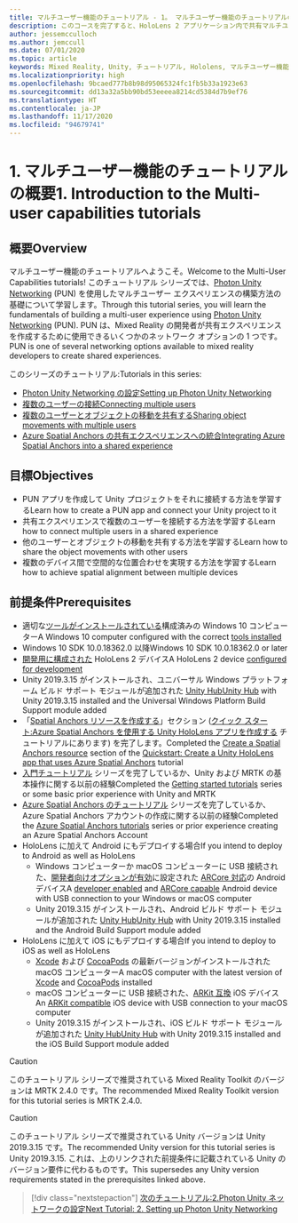 ```yaml
---
title: マルチユーザー機能のチュートリアル - 1。 マルチユーザー機能のチュートリアルの概要
description: このコースを完了すると、HoloLens 2 アプリケーション内で共有マルチユーザー エクスペリエンスを実装する方法を学習できます。
author: jessemcculloch
ms.author: jemccull
ms.date: 07/01/2020
ms.topic: article
keywords: Mixed Reality, Unity, チュートリアル, Hololens, マルチユーザー機能, Photon, MRTK, Mixed Reality Toolkit, UWP, Azure 空間アンカー
ms.localizationpriority: high
ms.openlocfilehash: 9bcaed777b8b98d95065324fc1fb5b33a1923e63
ms.sourcegitcommit: dd13a32a5bb90bd53eeeea8214cd5384d7b9ef76
ms.translationtype: HT
ms.contentlocale: ja-JP
ms.lasthandoff: 11/17/2020
ms.locfileid: "94679741"
---
```

# <a name="1-introduction-to-the-multi-user-capabilities-tutorials"></a><span data-ttu-id="a77d5-105">1. マルチユーザー機能のチュートリアルの概要</span><span class="sxs-lookup"><span data-stu-id="a77d5-105">1. Introduction to the Multi-user capabilities tutorials</span></span>

## <a name="overview"></a><span data-ttu-id="a77d5-106">概要</span><span class="sxs-lookup"><span data-stu-id="a77d5-106">Overview</span></span>

<span data-ttu-id="a77d5-107">マルチユーザー機能のチュートリアルへようこそ。</span><span class="sxs-lookup"><span data-stu-id="a77d5-107">Welcome to the Multi-User Capabilities tutorials!</span></span> <span data-ttu-id="a77d5-108">このチュートリアル シリーズでは、<a href="https://www.photonengine.com/PUN" target="_blank">Photon Unity Networking</a> (PUN) を使用したマルチユーザー エクスペリエンスの構築方法の基礎について学習します。</span><span class="sxs-lookup"><span data-stu-id="a77d5-108">Through this tutorial series, you will learn the fundamentals of building a multi-user experience using <a href="https://www.photonengine.com/PUN" target="_blank">Photon Unity Networking</a> (PUN).</span></span> <span data-ttu-id="a77d5-109">PUN は、Mixed Reality の開発者が共有エクスペリエンスを作成するために使用できるいくつかのネットワーク オプションの 1 つです。</span><span class="sxs-lookup"><span data-stu-id="a77d5-109">PUN is one of several networking options available to mixed reality developers to create shared experiences.</span></span>

<span data-ttu-id="a77d5-110">このシリーズのチュートリアル:</span><span class="sxs-lookup"><span data-stu-id="a77d5-110">Tutorials in this series:</span></span>

* [<span data-ttu-id="a77d5-111">Photon Unity Networking の設定</span><span class="sxs-lookup"><span data-stu-id="a77d5-111">Setting up Photon Unity Networking</span></span>](mr-learning-sharing-02.md)
* [<span data-ttu-id="a77d5-112">複数のユーザーの接続</span><span class="sxs-lookup"><span data-stu-id="a77d5-112">Connecting multiple users</span></span>](mr-learning-sharing-03.md)
* [<span data-ttu-id="a77d5-113">複数のユーザーとオブジェクトの移動を共有する</span><span class="sxs-lookup"><span data-stu-id="a77d5-113">Sharing object movements with multiple users</span></span>](mr-learning-sharing-04.md)
* [<span data-ttu-id="a77d5-114">Azure Spatial Anchors の共有エクスペリエンスへの統合</span><span class="sxs-lookup"><span data-stu-id="a77d5-114">Integrating Azure Spatial Anchors into a shared experience</span></span>](mr-learning-sharing-05.md)

## <a name="objectives"></a><span data-ttu-id="a77d5-115">目標</span><span class="sxs-lookup"><span data-stu-id="a77d5-115">Objectives</span></span>

* <span data-ttu-id="a77d5-116">PUN アプリを作成して Unity プロジェクトをそれに接続する方法を学習する</span><span class="sxs-lookup"><span data-stu-id="a77d5-116">Learn how to create a PUN app and connect your Unity project to it</span></span>
* <span data-ttu-id="a77d5-117">共有エクスペリエンスで複数のユーザーを接続する方法を学習する</span><span class="sxs-lookup"><span data-stu-id="a77d5-117">Learn how to connect multiple users in a shared experience</span></span>
* <span data-ttu-id="a77d5-118">他のユーザーとオブジェクトの移動を共有する方法を学習する</span><span class="sxs-lookup"><span data-stu-id="a77d5-118">Learn how to share the object movements with other users</span></span>
* <span data-ttu-id="a77d5-119">複数のデバイス間で空間的な位置合わせを実現する方法を学習する</span><span class="sxs-lookup"><span data-stu-id="a77d5-119">Learn how to achieve spatial alignment between multiple devices</span></span>

## <a name="prerequisites"></a><span data-ttu-id="a77d5-120">前提条件</span><span class="sxs-lookup"><span data-stu-id="a77d5-120">Prerequisites</span></span>

* <span data-ttu-id="a77d5-121">適切な[ツールがインストールされている](../../install-the-tools.md)構成済みの Windows 10 コンピューター</span><span class="sxs-lookup"><span data-stu-id="a77d5-121">A Windows 10 computer configured with the correct [tools installed](../../install-the-tools.md)</span></span>
* <span data-ttu-id="a77d5-122">Windows 10 SDK 10.0.18362.0 以降</span><span class="sxs-lookup"><span data-stu-id="a77d5-122">Windows 10 SDK 10.0.18362.0 or later</span></span>
* <span data-ttu-id="a77d5-123">[開発用に構成された](../../platform-capabilities-and-apis/using-visual-studio.md#enabling-developer-mode) HoloLens 2 デバイス</span><span class="sxs-lookup"><span data-stu-id="a77d5-123">A HoloLens 2 device [configured for development](../../platform-capabilities-and-apis/using-visual-studio.md#enabling-developer-mode)</span></span>
* <span data-ttu-id="a77d5-124">Unity 2019.3.15 がインストールされ、ユニバーサル Windows プラットフォーム ビルド サポート モジュールが追加された <a href="https://docs.unity3d.com/Manual/GettingStartedInstallingHub.html" target="_blank">Unity Hub</a></span><span class="sxs-lookup"><span data-stu-id="a77d5-124"><a href="https://docs.unity3d.com/Manual/GettingStartedInstallingHub.html" target="_blank">Unity Hub</a> with Unity 2019.3.15 installed and the Universal Windows Platform Build Support module added</span></span>
* <span data-ttu-id="a77d5-125">「[Spatial Anchors リソースを作成する](https://docs.microsoft.com/azure/spatial-anchors/quickstarts/get-started-unity-hololens#create-a-spatial-anchors-resource)」セクション ([クイック スタート:Azure Spatial Anchors を使用する Unity HoloLens アプリを作成する](https://docs.microsoft.com/azure/spatial-anchors/quickstarts/get-started-unity-hololens) チュートリアルにあります) を完了します。</span><span class="sxs-lookup"><span data-stu-id="a77d5-125">Completed the [Create a Spatial Anchors resource](https://docs.microsoft.com/azure/spatial-anchors/quickstarts/get-started-unity-hololens#create-a-spatial-anchors-resource) section of the [Quickstart: Create a Unity HoloLens app that uses Azure Spatial Anchors](https://docs.microsoft.com/azure/spatial-anchors/quickstarts/get-started-unity-hololens) tutorial</span></span>
* <span data-ttu-id="a77d5-126">[入門チュートリアル](mr-learning-base-01.md) シリーズを完了しているか、Unity および MRTK の基本操作に関する以前の経験</span><span class="sxs-lookup"><span data-stu-id="a77d5-126">Completed the [Getting started tutorials](mr-learning-base-01.md) series or some basic prior experience with Unity and MRTK</span></span>
* <span data-ttu-id="a77d5-127">[Azure Spatial Anchors のチュートリアル](mr-learning-asa-01.md) シリーズを完了しているか、Azure Spatial Anchors アカウントの作成に関する以前の経験</span><span class="sxs-lookup"><span data-stu-id="a77d5-127">Completed the [Azure Spatial Anchors tutorials](mr-learning-asa-01.md) series or prior experience creating an Azure Spatial Anchors Account</span></span>
* <span data-ttu-id="a77d5-128">HoloLens に加えて Android にもデプロイする場合</span><span class="sxs-lookup"><span data-stu-id="a77d5-128">If you intend to deploy to Android as well as HoloLens</span></span>
  * <span data-ttu-id="a77d5-129">Windows コンピューターか macOS コンピューターに USB 接続された、<a href="https://developer.android.com/studio/debug/dev-options" target="_blank">開発者向けオプションが有効</a>に設定された <a href="https://developers.google.com/ar/discover/supported-devices" target="_blank">ARCore 対応</a>の Android デバイス</span><span class="sxs-lookup"><span data-stu-id="a77d5-129">A <a href="https://developer.android.com/studio/debug/dev-options" target="_blank">developer enabled</a> and <a href="https://developers.google.com/ar/discover/supported-devices" target="_blank">ARCore capable</a> Android device with USB connection to your Windows or macOS computer</span></span>
  * <span data-ttu-id="a77d5-130">Unity 2019.3.15 がインストールされ、Android ビルド サポート モジュールが追加された <a href="https://docs.unity3d.com/Manual/GettingStartedInstallingHub.html" target="_blank">Unity Hub</a></span><span class="sxs-lookup"><span data-stu-id="a77d5-130"><a href="https://docs.unity3d.com/Manual/GettingStartedInstallingHub.html" target="_blank">Unity Hub</a> with Unity 2019.3.15 installed and the Android Build Support module added</span></span>
* <span data-ttu-id="a77d5-131">HoloLens に加えて iOS にもデプロイする場合</span><span class="sxs-lookup"><span data-stu-id="a77d5-131">If you intend to deploy to iOS as well as HoloLens</span></span>
  * <span data-ttu-id="a77d5-132"><a href="https://geo.itunes.apple.com/us/app/xcode/id497799835?mt=12" target="_blank">Xcode</a> および <a href="https://cocoapods.org" target="_blank">CocoaPods</a> の最新バージョンがインストールされた macOS コンピューター</span><span class="sxs-lookup"><span data-stu-id="a77d5-132">A macOS computer with the latest version of <a href="https://geo.itunes.apple.com/us/app/xcode/id497799835?mt=12" target="_blank">Xcode</a> and <a href="https://cocoapods.org" target="_blank">CocoaPods</a> installed</span></span>
  * <span data-ttu-id="a77d5-133">macOS コンピューターに USB 接続された、<a href="https://developer.apple.com/documentation/arkit/verifying_device_support_and_user_permission" target="_blank">ARKit 互換</a> iOS デバイス</span><span class="sxs-lookup"><span data-stu-id="a77d5-133">An <a href="https://developer.apple.com/documentation/arkit/verifying_device_support_and_user_permission" target="_blank">ARKit compatible</a> iOS device with USB connection to your macOS computer</span></span>
  * <span data-ttu-id="a77d5-134">Unity 2019.3.15 がインストールされ、iOS ビルド サポート モジュールが追加された <a href="https://docs.unity3d.com/Manual/GettingStartedInstallingHub.html" target="_blank">Unity Hub</a></span><span class="sxs-lookup"><span data-stu-id="a77d5-134"><a href="https://docs.unity3d.com/Manual/GettingStartedInstallingHub.html" target="_blank">Unity Hub</a> with Unity 2019.3.15 installed and the iOS Build Support module added</span></span>

> [!CAUTION]
> <span data-ttu-id="a77d5-135">このチュートリアル シリーズで推奨されている Mixed Reality Toolkit のバージョンは MRTK 2.4.0 です。</span><span class="sxs-lookup"><span data-stu-id="a77d5-135">The recommended Mixed Reality Toolkit version for this tutorial series is MRTK 2.4.0.</span></span>

> [!CAUTION]
> <span data-ttu-id="a77d5-136">このチュートリアル シリーズで推奨されている Unity バージョンは Unity 2019.3.15 です。</span><span class="sxs-lookup"><span data-stu-id="a77d5-136">The recommended Unity version for this tutorial series is Unity 2019.3.15.</span></span> <span data-ttu-id="a77d5-137">これは、上のリンクされた前提条件に記載されている Unity のバージョン要件に代わるものです。</span><span class="sxs-lookup"><span data-stu-id="a77d5-137">This supersedes any Unity version requirements stated in the prerequisites linked above.</span></span>

> [!div class="nextstepaction"]
> [<span data-ttu-id="a77d5-138">次のチュートリアル:2.Photon Unity ネットワークの設定</span><span class="sxs-lookup"><span data-stu-id="a77d5-138">Next Tutorial: 2. Setting up Photon Unity Networking</span></span>](mr-learning-sharing-02.md)
